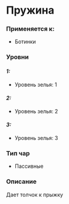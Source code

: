 # Пружина

### Применяется к:

* Ботинки

### Уровни

#### _1:_&#x20;

* Уровень зелья: 1

#### _2:_

* Уровень зелья: 2

#### _3:_&#x20;

* Уровень зелья: 3

### Тип чар

* Пассивные

### Описание

Дает толчок к прыжку&#x20;

